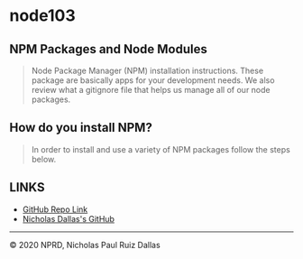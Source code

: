 # node103

## NPM Packages and Node Modules 

> Node Package Manager (NPM) installation instructions. These package are basically apps for your development needs.  We also review what a gitignore file that helps us manage all of our node packages.

## How do you install NPM?

> In order to install and use a variety of NPM packages follow the steps below. 

[]()


##


## LINKS

- [GitHub Repo Link](https://github.com/nicholasd-uci/node103)
- [Nicholas Dallas's GitHub](https://github.com/nicholasd-uci)

- - -
© 2020 NPRD, Nicholas Paul Ruiz Dallas